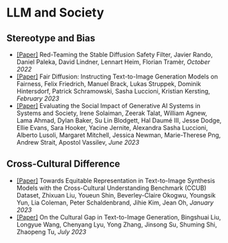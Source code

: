 # LLM and Society

## Stereotype and Bias
- <a href="https://arxiv.org/abs/2210.04610">[Paper]</a> Red-Teaming the Stable Diffusion Safety Filter, Javier Rando, Daniel Paleka, David Lindner, Lennart Heim, Florian Tramèr, *October 2022*
- <a href="https://arxiv.org/abs/2302.10893">[Paper]</a> Fair Diffusion: Instructing Text-to-Image Generation Models on Fairness, Felix Friedrich, Manuel Brack, Lukas Struppek, Dominik Hintersdorf, Patrick Schramowski, Sasha Luccioni, Kristian Kersting, *February 2023*
- <a href="https://arxiv.org/abs/2306.05949">[Paper]</a> Evaluating the Social Impact of Generative AI Systems in Systems and Society, Irene Solaiman, Zeerak Talat, William Agnew, Lama Ahmad, Dylan Baker, Su Lin Blodgett, Hal Daumé III, Jesse Dodge, Ellie Evans, Sara Hooker, Yacine Jernite, Alexandra Sasha Luccioni, Alberto Lusoli, Margaret Mitchell, Jessica Newman, Marie-Therese Png, Andrew Strait, Apostol Vassilev, *June 2023*

## Cross-Cultural Difference
- <a href="https://arxiv.org/abs/2301.12073">[Paper]</a> Towards Equitable Representation in Text-to-Image Synthesis Models with the Cross-Cultural Understanding Benchmark (CCUB) Dataset, Zhixuan Liu, Youeun Shin, Beverley-Claire Okogwu, Youngsik Yun, Lia Coleman, Peter Schaldenbrand, Jihie Kim, Jean Oh, *January 2023*
- <a href="https://arxiv.org/abs/2307.02971">[Paper]</a> On the Cultural Gap in Text-to-Image Generation, Bingshuai Liu, Longyue Wang, Chenyang Lyu, Yong Zhang, Jinsong Su, Shuming Shi, Zhaopeng Tu, *July 2023*
